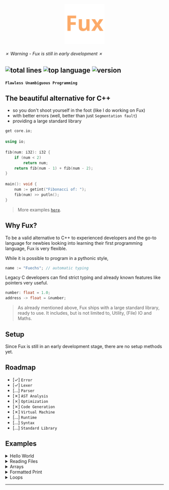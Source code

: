 <!--    colors 

"orange":   #fcaa68 (sandy brown)
"red":      #ec243c (imperial red)
"grey":     #595959 (davys grey)
"white":    #e0f2e9 (honeydew)
"purple":   #a390e4 (lavender floral)

-->

<p align="center">
    <img src="./art/fux-material-icon.svg" width=25% />
</p>

###### &cross; Warning - Fux is still in early development &cross;

![total lines](https://aschey.tech/tokei/github/fuechs/fux?color=a390e4&style=for-the-badge)
![top language](https://img.shields.io/github/languages/top/fuechs/fux?color=fcaa68&style=for-the-badge)
![version](https://img.shields.io/badge/version-alpha-ec243c?style=for-the-badge)
---

**`Flawless Unambiguous Programming`**


## The beautiful alternative for C++ 

- so you don't shoot yourself in the foot (like I do working on Fux)
- with better errors (well, better than just `Segmentation fault`) 
- providing a large standard library


```cpp
get core.io;

using io;

fib(num: i32): i32 {
    if (num < 2) 
        return num;
    return fib(num - 1) + fib(num - 2);
}

main(): void {
    num := getint("Fibonacci of: ");
    fib(num) >> putln();
}
```

> More examples [`here`](#examples).

## Why Fux?

To be a valid alternative to C++ to experienced developers and the go-to language for newbies looking into learning their first programming language, Fux is very flexible.

While it is possible to program in a pythonic style,

```cpp
name := "Fuechs"; // automatic typing
```

Legacy C developers can find strict typing and already known features like pointers very useful.

```cpp
number: float = 1.0;
address -> float = &number;
```

> As already mentioned above, Fux ships with a large standard library, ready to use.
> It includes, but is not limited to, Utility, (File) IO and Maths. 

## Setup

Since Fux is still in an early development stage, there are no setup methods yet.

## Roadmap

- [&check;] `Error`
- [&check;] `Lexer`
- [...] `Parser`
- [&cross;] `AST Analysis`
- [&cross;] `Optimization`
- [&cross;] `Code Generation`
- [&cross;] `Virtual Machine`
- [...] `Runtime`
- [...] `Syntax`
- [...] `Standard Library`

## Examples

<details>
    <summary>Hello World</summary>

<br>

```cpp
get core.io;

main(): void { 
    io.putln("Hello World!");
}
```

</details>

<details>
    <summary>Reading Files</summary>

<br>

```cpp
get core.file;
get core.io;

using file;

main(): void { 
    filePath := "path/file.txt";
    file := File(filePath, 'r');
    if (!?file) // check if file does not (-> !) exist (-> ?)
        io.err(1, "Could not open "+filePath);
    contents := file.read();
}
```

</details>

<details>
    <summary>Arrays</summary>

<br>

```cpp
main(): void { 
    someArray: i32[];
    someArray[] << 1; // someArray = {1}
    someArray[] << 3; // someArray = {1, 3}
}
```

</details>

<details>
    <summary>Formatted Print</summary>

<br>

```cpp
get core.io;

main(): void {
    res := 1;
    io.printf("Result: %i", res);
}
```

</details>

<details>
    <summary>Loops</summary>

<br>

```cpp
main(): void {

    string := "Some String";

    /// For-In Loop

    for (c: char) in (string) // {
        doSomething();
    // }

    /// For Loop

    for (i: u8; i < 10; ++i) // {
        doSomething();
    // }

    /// While Loop

    while (true) // {
        doSomething();
    // }

}
```

</details>

---
